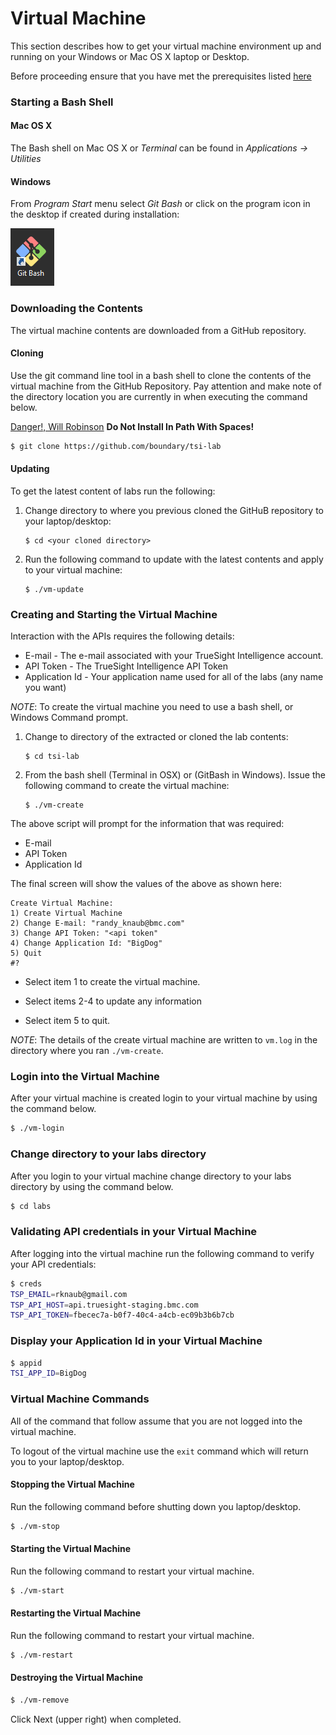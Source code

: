 Virtual Machine
===============

This section describes how to get your virtual machine environment up and running on
your Windows or Mac OS X laptop or Desktop.

Before proceeding ensure that you have met the prerequisites listed [here](prerequisites.md)

### Starting a Bash Shell

#### Mac OS X

The Bash shell on Mac OS X or _Terminal_ can be found in _Applications -> Utilities_

#### Windows

From _Program Start_ menu select _Git Bash_ or click on the program icon in the desktop if created
during installation:

![Git Bash Icon](git_bash_icon.png)

### Downloading the Contents

The virtual machine contents are downloaded from a GitHub repository.

#### Cloning

Use the git command line tool in a bash shell to clone the contents of the virtual machine
from the GitHub Repository. Pay attention and make note of the directory location you are currently
in when executing the command below.

[Danger!, Will Robinson](https://youtu.be/OWwOJlOI1nU) **Do Not Install In Path With Spaces!**

```bash
$ git clone https://github.com/boundary/tsi-lab
```

#### Updating

To get the latest content of labs run the following:

1. Change directory to where you previous cloned the GitHuB repository to your laptop/desktop:

    ```
    $ cd <your cloned directory>
    ```

2. Run the following command to update with the latest contents and apply to your virtual machine:

    ```
    $ ./vm-update
    ```

### Creating and Starting the Virtual Machine

Interaction with the APIs requires the following details:

- E-mail - The e-mail associated with your TrueSight Intelligence account.
- API Token - The TrueSight Intelligence API Token
- Application Id - Your application name used for all of the labs  (any name you want)

_NOTE_: To create the virtual machine you need to use a bash shell, or Windows Command prompt.

1. Change to directory of the extracted or cloned the lab contents:

     ```
     $ cd tsi-lab
     ```

2. From the bash shell (Terminal in OSX) or (GitBash in Windows). Issue the following command to
create the virtual machine:

     ```
     $ ./vm-create
     ```

The above script will prompt for the information that was required:

- E-mail
- API Token
- Application Id

The final screen will show the values of the above as shown here:

```
Create Virtual Machine:
1) Create Virtual Machine
2) Change E-mail: "randy_knaub@bmc.com"
3) Change API Token: "<api token"
4) Change Application Id: "BigDog"
5) Quit
#?
```

- Select item 1 to create the virtual machine.

- Select items 2-4 to update any information

- Select item 5 to quit.

_NOTE_: The details of the create virtual machine are written to `vm.log` in the directory where you
ran `./vm-create`.

### Login into the Virtual Machine

After your virtual machine is created login to your virtual machine by using the command below.

```bash
$ ./vm-login
```
### Change directory to your labs directory

After you login to your virtual machine change directory to your labs directory by using the command below.

```bash
$ cd labs
```

### Validating API credentials in your Virtual Machine

After logging into the virtual machine run the following command to verify your API credentials:

```bash
$ creds
TSP_EMAIL=rknaub@gmail.com
TSP_API_HOST=api.truesight-staging.bmc.com
TSP_API_TOKEN=fbecec7a-b0f7-40c4-a4cb-ec09b3b6b7cb
```

### Display your Application Id in your Virtual Machine

``` bash
$ appid
TSI_APP_ID=BigDog
```

### Virtual Machine Commands

All of the command that follow assume that you are not logged into the virtual machine.

To logout of the virtual machine use the `exit` command which will return you to
your laptop/desktop.

#### Stopping the Virtual Machine

Run the following command before shutting down you laptop/desktop.

```bash
$ ./vm-stop
```

#### Starting the Virtual Machine

Run the following command to restart your virtual machine.

```bash
$ ./vm-start
```

#### Restarting the Virtual Machine

Run the following command to restart your virtual machine.

```bash
$ ./vm-restart
```

#### Destroying the Virtual Machine

```bash
$ ./vm-remove
```

Click Next (upper right) when completed.

